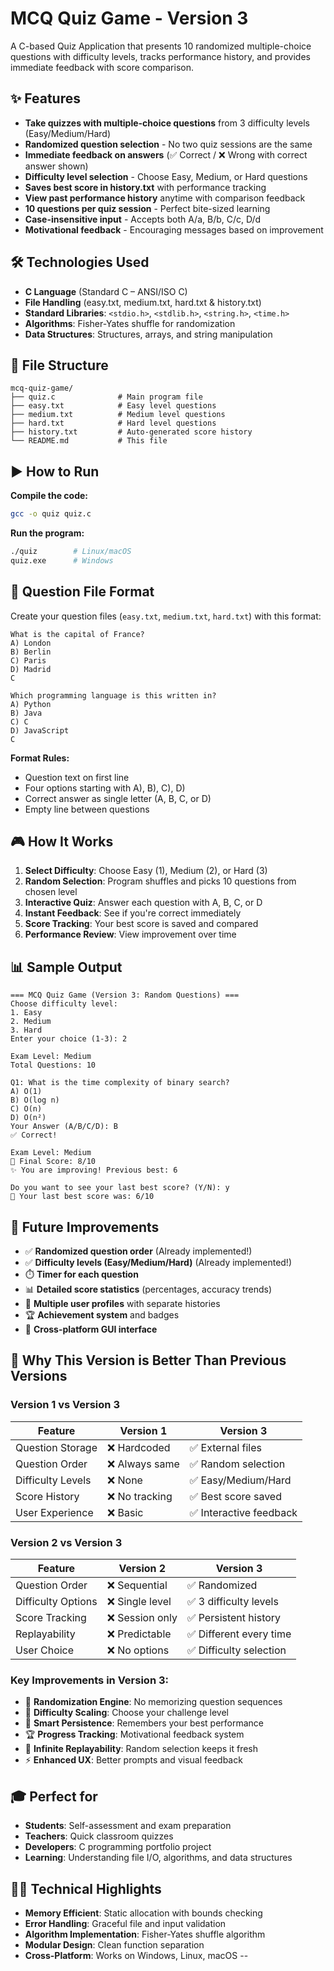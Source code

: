 #  MCQ Quiz Game - Version 3

A C-based Quiz Application that presents 10 randomized multiple-choice questions with difficulty levels, tracks performance history, and provides immediate feedback with score comparison.

## ✨ Features

- **Take quizzes with multiple-choice questions** from 3 difficulty levels (Easy/Medium/Hard)
- **Randomized question selection** - No two quiz sessions are the same
- **Immediate feedback on answers** (✅ Correct / ❌ Wrong with correct answer shown)
- **Difficulty level selection** - Choose Easy, Medium, or Hard questions
- **Saves best score in history.txt** with performance tracking
- **View past performance history** anytime with comparison feedback
- **10 questions per quiz session** - Perfect bite-sized learning
- **Case-insensitive input** - Accepts both A/a, B/b, C/c, D/d
- **Motivational feedback** - Encouraging messages based on improvement

## 🛠 Technologies Used

- **C Language** (Standard C – ANSI/ISO C)
- **File Handling** (easy.txt, medium.txt, hard.txt & history.txt)
- **Standard Libraries**: `<stdio.h>`, `<stdlib.h>`, `<string.h>`, `<time.h>`
- **Algorithms**: Fisher-Yates shuffle for randomization
- **Data Structures**: Structures, arrays, and string manipulation

## 📁 File Structure

```
mcq-quiz-game/
├── quiz.c              # Main program file
├── easy.txt            # Easy level questions
├── medium.txt          # Medium level questions  
├── hard.txt            # Hard level questions
├── history.txt         # Auto-generated score history
└── README.md           # This file
```

## ▶️ How to Run

**Compile the code:**
```bash
gcc -o quiz quiz.c
```

**Run the program:**
```bash
./quiz        # Linux/macOS
quiz.exe      # Windows
```

## 📝 Question File Format

Create your question files (`easy.txt`, `medium.txt`, `hard.txt`) with this format:

```
What is the capital of France?
A) London
B) Berlin
C) Paris
D) Madrid
C

Which programming language is this written in?
A) Python
B) Java
C) C
D) JavaScript
C

```

**Format Rules:**
- Question text on first line
- Four options starting with A), B), C), D)
- Correct answer as single letter (A, B, C, or D)
- Empty line between questions

## 🎮 How It Works

1. **Select Difficulty**: Choose Easy (1), Medium (2), or Hard (3)
2. **Random Selection**: Program shuffles and picks 10 questions from chosen level
3. **Interactive Quiz**: Answer each question with A, B, C, or D
4. **Instant Feedback**: See if you're correct immediately
5. **Score Tracking**: Your best score is saved and compared
6. **Performance Review**: View improvement over time

## 📊 Sample Output

```
=== MCQ Quiz Game (Version 3: Random Questions) ===
Choose difficulty level:
1. Easy
2. Medium
3. Hard
Enter your choice (1-3): 2

Exam Level: Medium
Total Questions: 10

Q1: What is the time complexity of binary search?
A) O(1)
B) O(log n)
C) O(n)
D) O(n²)
Your Answer (A/B/C/D): B
✅ Correct!

Exam Level: Medium
🎯 Final Score: 8/10
✨ You are improving! Previous best: 6

Do you want to see your last best score? (Y/N): y
📜 Your last best score was: 6/10
```

## 🔮 Future Improvements

- ✅ **Randomized question order** (Already implemented!)
- ✅ **Difficulty levels (Easy/Medium/Hard)** (Already implemented!)
- ⏱️ **Timer for each question**
- 📊 **Detailed score statistics** (percentages, accuracy trends)
- 👥 **Multiple user profiles** with separate histories
- 🏆 **Achievement system** and badges
- 📱 **Cross-platform GUI interface**

## 🚀 Why This Version is Better Than Previous Versions

### **Version 1 vs Version 3**
| Feature | Version 1 | Version 3 |
|---------|-----------|-----------|
| Question Storage | ❌ Hardcoded | ✅ External files |
| Question Order | ❌ Always same | ✅ Random selection |
| Difficulty Levels | ❌ None | ✅ Easy/Medium/Hard |
| Score History | ❌ No tracking | ✅ Best score saved |
| User Experience | ❌ Basic | ✅ Interactive feedback |

### **Version 2 vs Version 3**
| Feature | Version 2 | Version 3 |
|---------|-----------|-----------|
| Question Order | ❌ Sequential | ✅ Randomized |
| Difficulty Options | ❌ Single level | ✅ 3 difficulty levels |
| Score Tracking | ❌ Session only | ✅ Persistent history |
| Replayability | ❌ Predictable | ✅ Different every time |
| User Choice | ❌ No options | ✅ Difficulty selection |

### **Key Improvements in Version 3:**
- 🎲 **Randomization Engine**: No memorizing question sequences
- 🎯 **Difficulty Scaling**: Choose your challenge level
- 💾 **Smart Persistence**: Remembers your best performance
- 🏆 **Progress Tracking**: Motivational feedback system
- 🔄 **Infinite Replayability**: Random selection keeps it fresh
- ⚡ **Enhanced UX**: Better prompts and visual feedback

## 🎓 Perfect for

- **Students**: Self-assessment and exam preparation
- **Teachers**: Quick classroom quizzes
- **Developers**: C programming portfolio project
- **Learning**: Understanding file I/O, algorithms, and data structures

## 👨‍💻 Technical Highlights

- **Memory Efficient**: Static allocation with bounds checking
- **Error Handling**: Graceful file and input validation
- **Algorithm Implementation**: Fisher-Yates shuffle algorithm
- **Modular Design**: Clean function separation
- **Cross-Platform**: Works on Windows, Linux, macOS
--
